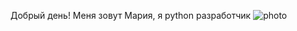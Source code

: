 Добрый день!
Меня зовут Мария, я python разработчик
![photo](https://github.com/MariyaTokarevaa/CV/assets/157952546/6cad7035-4aba-486c-9491-22034bd45485)
